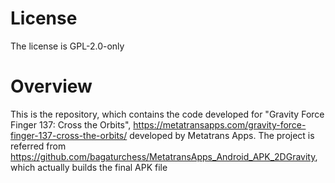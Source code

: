 # License

The license is GPL-2.0-only

# Overview

This is the repository, which contains the code developed for "Gravity Force Finger 137: Cross the Orbits", https://metatransapps.com/gravity-force-finger-137-cross-the-orbits/ developed by Metatrans Apps.
The project is referred from https://github.com/bagaturchess/MetatransApps_Android_APK_2DGravity, which actually builds the final APK file

